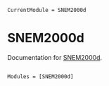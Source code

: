 ```@meta
CurrentModule = SNEM2000d
```

# SNEM2000d

Documentation for [SNEM2000d](https://github.com/tphilpott2/SNEM2000d.jl).

```@index
```

```@autodocs
Modules = [SNEM2000d]
```
